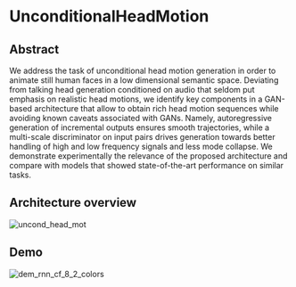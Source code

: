 # UnconditionalHeadMotion

## Abstract

We address the task of unconditional head motion generation in order to animate still human faces in a low dimensional semantic space.
Deviating from talking head generation conditioned on audio that seldom put emphasis on realistic head motions, we identify key components in a GAN-based architecture that allow to obtain rich head motion sequences while avoiding known caveats associated with GANs.
Namely, autoregressive generation of incremental outputs ensures smooth trajectories, while a multi-scale discriminator on input pairs drives generation towards better handling of high and low frequency signals and less mode collapse.
We demonstrate experimentally the relevance of the proposed architecture and compare with models that showed state-of-the-art performance on similar tasks. 

## Architecture overview

![uncond_head_mot](https://user-images.githubusercontent.com/36541517/197400808-c6094353-4bb7-4e49-8dd8-8f325aa4539a.png)

## Demo

![dem_rnn_cf_8_2_colors](https://user-images.githubusercontent.com/36541517/197400986-43a91f7f-369d-4ea4-b2d8-664d592f65c7.gif)
